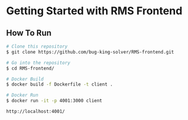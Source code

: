 # Getting Started with RMS Frontend

## How To Run

```bash
# Clone this repository
$ git clone https://github.com/bug-king-solver/RMS-frontend.git

# Go into the repository
$ cd RMS-frontend/

# Docker Build
$ docker build -f Dockerfile -t client .

# Docker Run
$ docker run -it -p 4001:3000 client
```

```bash
http://localhost:4001/
```
